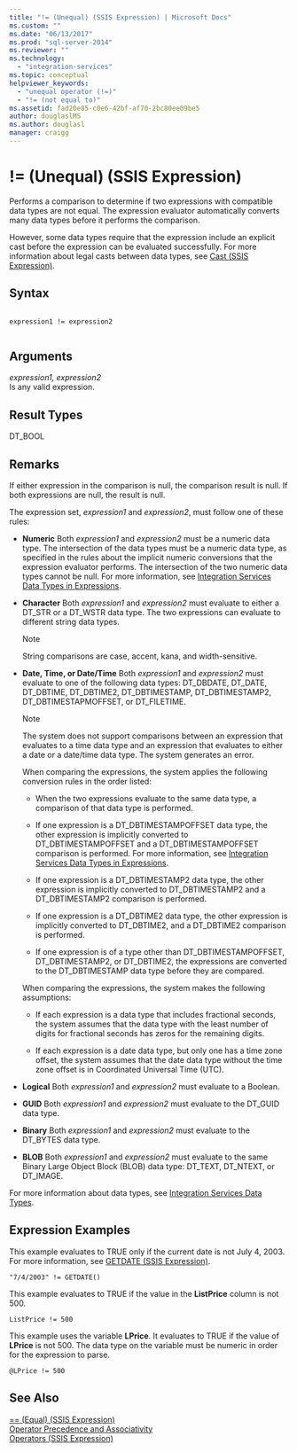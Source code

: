 ```yaml
---
title: "!= (Unequal) (SSIS Expression) | Microsoft Docs"
ms.custom: ""
ms.date: "06/13/2017"
ms.prod: "sql-server-2014"
ms.reviewer: ""
ms.technology: 
  - "integration-services"
ms.topic: conceptual
helpviewer_keywords: 
  - "unequal operator (!=)"
  - "!= (not equal to)"
ms.assetid: fad20e85-c0e6-42bf-af70-2bc80ee09be5
author: douglaslMS
ms.author: douglasl
manager: craigg
---
```

# != (Unequal) (SSIS Expression)
  Performs a comparison to determine if two expressions with compatible data types are not equal. The expression evaluator automatically converts many data types before it performs the comparison.  
  
 However, some data types require that the expression include an explicit cast before the expression can be evaluated successfully. For more information about legal casts between data types, see [Cast &#40;SSIS Expression&#41;](cast-ssis-expression.md).  
  
## Syntax  
  
```  
  
expression1 != expression2  
  
```  
  
## Arguments  
 *expression1, expression2*  
 Is any valid expression.  
  
## Result Types  
 DT_BOOL  
  
## Remarks  
 If either expression in the comparison is null, the comparison result is null. If both expressions are null, the result is null.  
  
 The expression set, *expression1* and *expression2*, must follow one of these rules:  
  
-   **Numeric** Both *expression1* and *expression2* must be a numeric data type. The intersection of the data types must be a numeric data type, as specified in the rules about the implicit numeric conversions that the expression evaluator performs. The intersection of the two numeric data types cannot be null. For more information, see [Integration Services Data Types in Expressions](integration-services-data-types-in-expressions.md).  
  
-   **Character** Both *expression1* and *expression2* must evaluate to either a DT_STR or a DT_WSTR data type. The two expressions can evaluate to different string data types.  
  
    > [!NOTE]  
    >  String comparisons are case, accent, kana, and width-sensitive.  
  
-   **Date, Time, or Date/Time** Both *expression1* and *expression2* must evaluate to one of the following data types: DT_DBDATE, DT_DATE, DT_DBTIME, DT_DBTIME2, DT_DBTIMESTAMP, DT_DBTIMESTAMP2, DT_DBTIMESTAPMOFFSET, or DT_FILETIME.  
  
    > [!NOTE]  
    >  The system does not support comparisons between an expression that evaluates to a time data type and an expression that evaluates to either a date or a date/time data type. The system generates an error.  
  
     When comparing the expressions, the system applies the following conversion rules in the order listed:  
  
    -   When the two expressions evaluate to the same data type, a comparison of that data type is performed.  
  
    -   If one expression is a DT_DBTIMESTAMPOFFSET data type, the other expression is implicitly converted to DT_DBTIMESTAMPOFFSET and a DT_DBTIMESTAMPOFFSET comparison is performed. For more information, see [Integration Services Data Types in Expressions](integration-services-data-types-in-expressions.md).  
  
    -   If one expression is a DT_DBTIMESTAMP2 data type, the other expression is implicitly converted to DT_DBTIMESTAMP2 and a DT_DBTIMESTAMP2 comparison is performed.  
  
    -   If one expression is a DT_DBTIME2 data type, the other expression is implicitly converted to DT_DBTIME2, and a DT_DBTIME2 comparison is performed.  
  
    -   If one expression is of a type other than DT_DBTIMESTAMPOFFSET, DT_DBTIMESTAMP2, or DT_DBTIME2, the expressions are converted to the DT_DBTIMESTAMP data type before they are compared.  
  
     When comparing the expressions, the system makes the following assumptions:  
  
    -   If each expression is a data type that includes fractional seconds, the system assumes that the data type with the least number of digits for fractional seconds has zeros for the remaining digits.  
  
    -   If each expression is a date data type, but only one has a time zone offset, the system assumes that the date data type without the time zone offset is in Coordinated Universal Time (UTC).  
  
-   **Logical** Both *expression1* and *expression2* must evaluate to a Boolean.  
  
-   **GUID** Both *expression1* and *expression2* must evaluate to the DT_GUID data type.  
  
-   **Binary** Both *expression1* and *expression2* must evaluate to the DT_BYTES data type.  
  
-   **BLOB** Both *expression1* and *expression2* must evaluate to the same Binary Large Object Block (BLOB) data type: DT_TEXT, DT_NTEXT, or DT_IMAGE.  
  
 For more information about data types, see [Integration Services Data Types](../data-flow/integration-services-data-types.md).  
  
## Expression Examples  
 This example evaluates to TRUE only if the current date is not July 4, 2003. For more information, see [GETDATE &#40;SSIS Expression&#41;](getdate-ssis-expression.md).  
  
```  
"7/4/2003" != GETDATE()  
```  
  
 This example evaluates to TRUE if the value in the **ListPrice** column is not 500.  
  
```  
ListPrice != 500  
```  
  
 This example uses the variable **LPrice**. It evaluates to TRUE if the value of **LPrice** is not 500. The data type on the variable must be numeric in order for the expression to parse.  
  
```  
@LPrice != 500  
```  
  
## See Also  
 [== &#40;Equal&#41; &#40;SSIS Expression&#41;](equal-ssis-expression.md)   
 [Operator Precedence and Associativity](operator-precedence-and-associativity.md)   
 [Operators &#40;SSIS Expression&#41;](operators-ssis-expression.md)  
  
  
